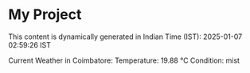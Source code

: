 # My Project

This content is dynamically generated in Indian Time (IST): 2025-01-07 02:59:26 IST


Current Weather in Coimbatore:
Temperature: 19.88 °C
Condition: mist
